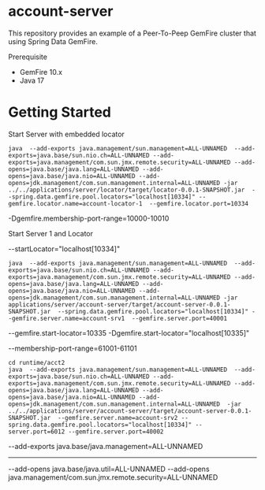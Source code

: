 # account-server


This repository provides an example of a Peer-To-Peep GemFire cluster 
that using Spring Data GemFire.


Prerequisite

- GemFire 10.x
- Java 17



# Getting Started

Start Server with embedded locator

```shell
java  --add-exports java.management/sun.management=ALL-UNNAMED  --add-exports=java.base/sun.nio.ch=ALL-UNNAMED --add-exports=java.management/com.sun.jmx.remote.security=ALL-UNNAMED --add-opens=java.base/java.lang=ALL-UNNAMED --add-opens=java.base/java.nio=ALL-UNNAMED --add-opens=jdk.management/com.sun.management.internal=ALL-UNNAMED -jar ../../applications/server/locator/target/locator-0.0.1-SNAPSHOT.jar  --spring.data.gemfire.pool.locators="localhost[10334]" --gemfire.locator.name=account-locator-1  --gemfire.locator.port=10334

```

-Dgemfire.membership-port-range=10000-10010

Start Server 1 and Locator


--startLocator="localhost[10334]"
```shell
java  --add-exports java.management/sun.management=ALL-UNNAMED  --add-exports=java.base/sun.nio.ch=ALL-UNNAMED --add-exports=java.management/com.sun.jmx.remote.security=ALL-UNNAMED --add-opens=java.base/java.lang=ALL-UNNAMED --add-opens=java.base/java.nio=ALL-UNNAMED --add-opens=jdk.management/com.sun.management.internal=ALL-UNNAMED -jar applications/server/account-server/target/account-server-0.0.1-SNAPSHOT.jar  --spring.data.gemfire.pool.locators="localhost[10334]" --gemfire.server.name=account-srv1  --gemfire.server.port=40001
```

--gemfire.start-locator=10335
-Dgemfire.start-locator="localhost[10335]"

--membership-port-range=61001-61101

```shell
cd runtime/acct2
java  --add-exports java.management/sun.management=ALL-UNNAMED  --add-exports=java.base/sun.nio.ch=ALL-UNNAMED --add-exports=java.management/com.sun.jmx.remote.security=ALL-UNNAMED --add-opens=java.base/java.lang=ALL-UNNAMED --add-opens=java.base/java.nio=ALL-UNNAMED --add-opens=jdk.management/com.sun.management.internal=ALL-UNNAMED  -jar ../../applications/server/account-server/target/account-server-0.0.1-SNAPSHOT.jar  --gemfire.server.name=account-srv2 --spring.data.gemfire.pool.locators="localhost[10334]" --server.port=6012 --gemfire.server.port=40002
```





--add-exports java.base/java.management=ALL-UNNAMED

---------------


--add-opens java.base/java.util=ALL-UNNAMED --add-opens java.management/com.sun.jmx.remote.security=ALL-UNNAMED